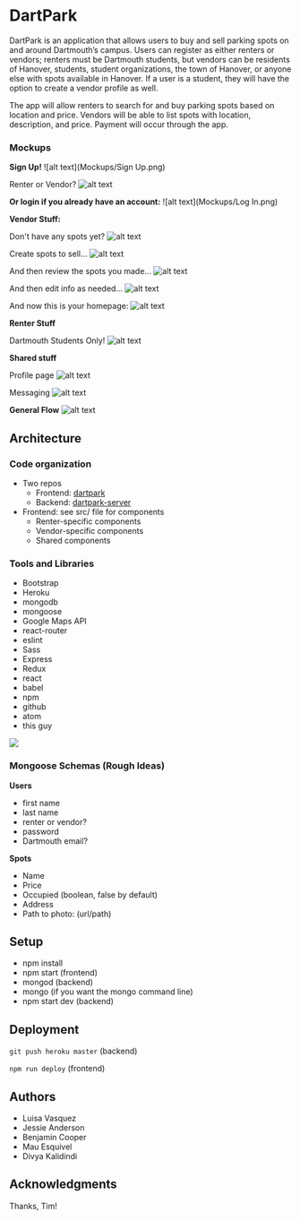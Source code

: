 # DartPark

DartPark is an application that allows users to buy and sell parking spots on and around Dartmouth’s campus. Users can register as either renters or vendors; renters must be Dartmouth students, but vendors can be residents of Hanover, students, student organizations, the town of Hanover, or anyone else with spots available in Hanover. If a user is a student, they will have the option to create a vendor profile as well.

The app will allow renters to search for and buy parking spots based on location and price. Vendors will be able to list spots with location, description, and price. Payment will occur through the app.

### Mockups

**Sign Up!**
![alt text](Mockups/Sign Up.png)

Renter or Vendor?
![alt text](Mockups/SelectAccountType.png)

**Or login if you already have an account:**
![alt text](Mockups/Log In.png)

**Vendor Stuff:**

Don't have any spots yet?
![alt text](Mockups/DefaultVendor-FTU.png)

Create spots to sell...
![alt text](Mockups/AddSpots.png)

And then review the spots you made...
![alt text](Mockups/ViewSpots.png)

And then edit info as needed...
![alt text](Mockups/AddPicPopUp.png)

And now this is your homepage:
![alt text](Mockups/DefaultVendor.png)

**Renter Stuff**

Dartmouth Students Only!
![alt text](Mockups/StudentAuth.png)

**Shared stuff**

Profile page
![alt text](Mockups/EditProfile.png)

Messaging
![alt text](Mockups/Messaging.png)

**General Flow**
![alt text](Mockups/FLOW_CHART.png)

## Architecture

### Code organization

* Two repos
  * Frontend: [dartpark](https://github.com/jessie-anderson/dartpark)
  * Backend: [dartpark-server](https://github.com/jessie-anderson/dartpark-server)
* Frontend: see src/ file for components
  * Renter-specific components
  * Vendor-specific components
  * Shared components

### Tools and Libraries
* Bootstrap
* Heroku
* mongodb
* mongoose
* Google Maps API
* react-router
* eslint
* Sass
* Express
* Redux
* react
* babel
* npm
* github
* atom
* this guy

![](http://i.imgur.com/B8qZnEO.gif)

### Mongoose Schemas (Rough Ideas)

**Users**

* first name
* last name
* renter or vendor?
* password
* Dartmouth email?

**Spots**

* Name
* Price
* Occupied (boolean, false by default)
* Address
* Path to photo: (url/path)

## Setup

* npm install
* npm start (frontend)
* mongod (backend)
* mongo (if you want the mongo command line)
* npm start dev (backend)


## Deployment

`git push heroku master` (backend)

`npm run deploy` (frontend)


## Authors

* Luisa Vasquez
* Jessie Anderson
* Benjamin Cooper
* Mau Esquivel
* Divya Kalidindi

## Acknowledgments

Thanks, Tim!
